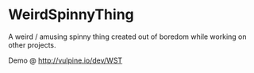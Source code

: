 # WeirdSpinnyThing

A weird / amusing spinny thing created out of boredom while working on other projects.

Demo @ http://vulpine.io/dev/WST
